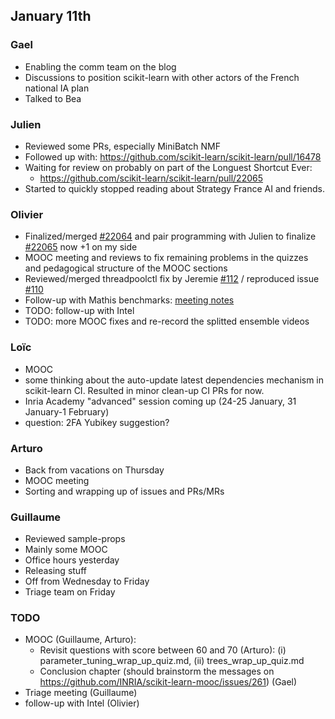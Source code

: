 ## January 11th

### Gael

- Enabling the comm team on the blog
- Discussions to position scikit-learn with other actors of the French national IA plan
- Talked to Bea

### Julien

 - Reviewed some PRs, especially MiniBatch NMF
 - Followed up with:  https://github.com/scikit-learn/scikit-learn/pull/16478
 - Waiting for review on probably on part of the Longuest Shortcut Ever:
     - https://github.com/scikit-learn/scikit-learn/pull/22065
 - Started to quickly stopped reading about Strategy France AI and friends.

### Olivier

- Finalized/merged [#22064](https://github.com/scikit-learn/scikit-learn/pull/22064) and pair programming with Julien to finalize [#22065](https://github.com/scikit-learn/scikit-learn/pull/22065) now +1 on my side
- MOOC meeting and reviews to fix remaining problems in the quizzes and pedagogical structure of the MOOC sections
- Reviewed/merged threadpoolctl fix by Jeremie [#112](https://github.com/joblib/threadpoolctl/pull/112) / reproduced issue [#110](https://github.com/joblib/threadpoolctl/issues/110)
- Follow-up with Mathis benchmarks: [meeting notes](https://notes.inria.fr/h6O9IicMRBiltObBTzeTaQ#)
- TODO: follow-up with Intel
- TODO: more MOOC fixes and re-record the splitted ensemble videos

### Loïc

- MOOC
- some thinking about the auto-update latest dependencies mechanism in scikit-learn CI. Resulted in minor clean-up CI PRs for now.
- Inria Academy "advanced" session coming up (24-25 January, 31 January-1 February)
- question: 2FA Yubikey suggestion?

### Arturo

- Back from vacations on Thursday
- MOOC meeting
- Sorting and wrapping up of issues and PRs/MRs

### Guillaume

- Reviewed sample-props
- Mainly some MOOC
- Office hours yesterday
- Releasing stuff
- Off from Wednesday to Friday
- Triage team on Friday

### TODO

- MOOC (Guillaume, Arturo):
    - Revisit questions with score between 60 and 70 (Arturo): (i) parameter_tuning_wrap_up_quiz.md, (ii) trees_wrap_up_quiz.md
    - Conclusion chapter (should brainstorm the messages on https://github.com/INRIA/scikit-learn-mooc/issues/261) (Gael)
- Triage meeting (Guillaume)
- follow-up with Intel (Olivier)
